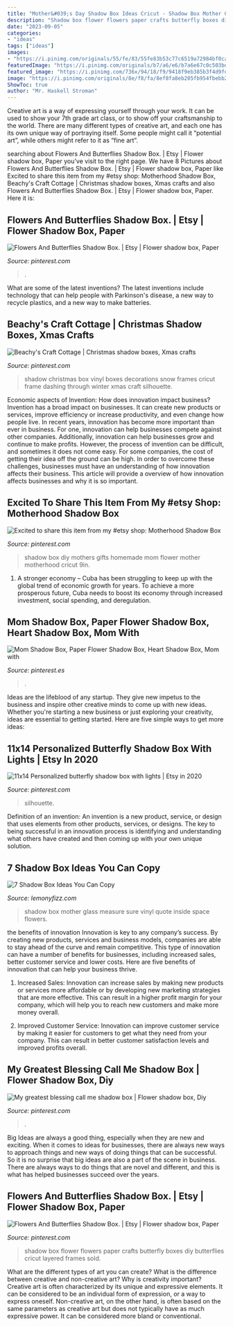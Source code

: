 ```yaml
---
title: "Mother&#039;s Day Shadow Box Ideas Cricut - Shadow Box Mother Glass Measure Sure Vinyl Quote Inside Space Flowers"
description: "Shadow box flower flowers paper crafts butterfly boxes diy butterflies cricut layered frames sold"
date: "2023-09-05"
categories:
- "ideas"
tags: ["ideas"]
images:
- "https://i.pinimg.com/originals/55/fe/83/55fe83b53c77c6519a72984bf0ca33c5.jpg"
featuredImage: "https://i.pinimg.com/originals/b7/a6/e6/b7a6e67c0c503bd33ee31dfad4d3178a.jpg"
featured_image: "https://i.pinimg.com/736x/94/18/f9/9418f9eb385b3f4d9fd617a6423d109c.jpg"
image: "https://i.pinimg.com/originals/8e/f8/fa/8ef8fa8eb205fb954fbebb2bfff98e61.jpg"
ShowToc: true
author: "Mr. Haskell Stroman"
---
```



Creative art is a way of expressing yourself through your work. It can be used to show your 7th grade art class, or to show off your craftsmanship to the world. There are many different types of creative art, and each one has its own unique way of portraying itself. Some people might call it “potential art”, while others might refer to it as “fine art”.

	

		
searching about Flowers And Butterflies Shadow Box. | Etsy | Flower shadow box, Paper you've visit to the right page. We have 8 Pictures about Flowers And Butterflies Shadow Box. | Etsy | Flower shadow box, Paper like Excited to share this item from my #etsy shop: Motherhood Shadow Box, Beachy&#039;s Craft Cottage | Christmas shadow boxes, Xmas crafts and also Flowers And Butterflies Shadow Box. | Etsy | Flower shadow box, Paper. Here it is:
		
    
## Flowers And Butterflies Shadow Box. | Etsy | Flower Shadow Box, Paper

<img loading=lazy src="https://i.pinimg.com/originals/55/fe/83/55fe83b53c77c6519a72984bf0ca33c5.jpg" onerror="this.onerror=null;this.src='https://tse2.mm.bing.net/th?id=OIP.32hTZ01F6Px2efz6SyJ6pAHaJ4&amp;pid=15.1';" alt="Flowers And Butterflies Shadow Box. | Etsy | Flower shadow box, Paper">

_Source: pinterest.com_

>. 

	

What are some of the latest inventions?
The latest inventions include technology that can help people with Parkinson's disease, a new way to recycle plastics, and a new way to make batteries.

    
## Beachy&#039;s Craft Cottage | Christmas Shadow Boxes, Xmas Crafts

<img loading=lazy src="https://i.pinimg.com/originals/b7/a6/e6/b7a6e67c0c503bd33ee31dfad4d3178a.jpg" onerror="this.onerror=null;this.src='https://tse3.mm.bing.net/th?id=OIP.TKuu_XTPARTbUjqk3epoUQHaF2&amp;pid=15.1';" alt="Beachy&#039;s Craft Cottage | Christmas shadow boxes, Xmas crafts">

_Source: pinterest.com_

>shadow christmas box vinyl boxes decorations snow frames cricut frame dashing through winter xmas craft silhouette. 

	

Economic aspects of Invention: How does innovation impact business?
Invention has a broad impact on businesses. It can create new products or services, improve efficiency or increase productivity, and even change how people live. In recent years, innovation has become more important than ever in business. For one, innovation can help businesses compete against other companies. Additionally, innovation can help businesses grow and continue to make profits. However, the process of invention can be difficult, and sometimes it does not come easy. For some companies, the cost of getting their idea off the ground can be high. In order to overcome these challenges, businesses must have an understanding of how innovation affects their business. This article will provide a overview of how innovation affects businesses and why it is so important.

    
## Excited To Share This Item From My #etsy Shop: Motherhood Shadow Box

<img loading=lazy src="https://i.pinimg.com/originals/60/9e/42/609e4273c9d77d245d10da9a95ac7264.jpg" onerror="this.onerror=null;this.src='https://tse3.mm.bing.net/th?id=OIP.hEoH1sEfbG94Xme82L5mqgHaJ4&amp;pid=15.1';" alt="Excited to share this item from my #etsy shop: Motherhood Shadow Box">

_Source: pinterest.com_

>shadow box diy mothers gifts homemade mom flower mother motherhood cricut 9in. 

	

1. A stronger economy – Cuba has been struggling to keep up with the global trend of economic growth for years. To achieve a more prosperous future, Cuba needs to boost its economy through increased investment, social spending, and deregulation.

    
## Mom Shadow Box, Paper Flower Shadow Box, Heart Shadow Box, Mom With

<img loading=lazy src="https://i.pinimg.com/originals/8e/f8/fa/8ef8fa8eb205fb954fbebb2bfff98e61.jpg" onerror="this.onerror=null;this.src='https://tse2.mm.bing.net/th?id=OIP.TZp1yuywJW7Fvl-9kxcj2QHaJ4&amp;pid=15.1';" alt="Mom Shadow Box, Paper Flower Shadow Box, Heart Shadow Box, Mom with">

_Source: pinterest.es_

>. 

	

Ideas are the lifeblood of any startup. They give new impetus to the business and inspire other creative minds to come up with new ideas. Whether you're starting a new business or just exploring your creativity, ideas are essential to getting started. Here are five simple ways to get more ideas: 

    
## 11x14 Personalized Butterfly Shadow Box With Lights | Etsy In 2020

<img loading=lazy src="https://i.pinimg.com/originals/98/fd/59/98fd59998e204975b380380c7e1a7e77.jpg" onerror="this.onerror=null;this.src='https://tse2.mm.bing.net/th?id=OIP.UdHAxDSBigy4v8_i-pKUewHaJ4&amp;pid=15.1';" alt="11x14 Personalized butterfly shadow box with lights | Etsy in 2020">

_Source: pinterest.com_

>silhouette. 

	

Definition of an invention:
An invention is a new product, service, or design that uses elements from other products, services, or designs. The key to being successful in an innovation process is identifying and understanding what others have created and then coming up with your own unique solution.

    
## 7 Shadow Box Ideas You Can Copy

<img loading=lazy src="https://lemonyfizz.com/wp-content/uploads/2019/05/mother_shadow_box_5-914x1024.jpg" onerror="this.onerror=null;this.src='https://tse2.mm.bing.net/th?id=OIP.us0u_1rw5W13_tzBwig1dwHaIT&amp;pid=15.1';" alt="7 Shadow Box Ideas You Can Copy">

_Source: lemonyfizz.com_

>shadow box mother glass measure sure vinyl quote inside space flowers. 

	

the benefits of innovation
Innovation is key to any company’s success. By creating new products, services and business models, companies are able to stay ahead of the curve and remain competitive. This type of innovation can have a number of benefits for businesses, including increased sales, better customer service and lower costs. Here are five benefits of innovation that can help your business thrive.
1. Increased Sales: Innovation can increase sales by making new products or services more affordable or by developing new marketing strategies that are more effective. This can result in a higher profit margin for your company, which will help you to reach new customers and make more money overall.

2. Improved Customer Service: Innovation can improve customer service by making it easier for customers to get what they need from your company. This can result in better customer satisfaction levels and improved profits overall.


    
## My Greatest Blessing Call Me Shadow Box | Flower Shadow Box, Diy

<img loading=lazy src="https://i.pinimg.com/736x/94/18/f9/9418f9eb385b3f4d9fd617a6423d109c.jpg" onerror="this.onerror=null;this.src='https://tse4.mm.bing.net/th?id=OIP.y3-cfv6KsNlcHrOYi2rvjQHaJ4&amp;pid=15.1';" alt="My greatest blessing call me shadow box | Flower shadow box, Diy">

_Source: pinterest.com_

>. 

	

Big Ideas are always a good thing, especially when they are new and exciting. When it comes to ideas for businesses, there are always new ways to approach things and new ways of doing things that can be successful. So it is no surprise that big ideas are also a part of the scene in business. There are always ways to do things that are novel and different, and this is what has helped businesses succeed over the years.

    
## Flowers And Butterflies Shadow Box. | Etsy | Flower Shadow Box, Paper

<img loading=lazy src="https://i.pinimg.com/originals/c2/1f/ad/c21fad1381dbd7593e21c371cda4a63e.jpg" onerror="this.onerror=null;this.src='https://tse3.mm.bing.net/th?id=OIP.1rW1RyoFEqN99mVBCOFb0AHaJ4&amp;pid=15.1';" alt="Flowers And Butterflies Shadow Box. | Etsy | Flower shadow box, Paper">

_Source: pinterest.com_

>shadow box flower flowers paper crafts butterfly boxes diy butterflies cricut layered frames sold. 

	

What are the different types of art you can create? What is the difference between creative and non-creative art? Why is creativity important?
Creative art is often characterized by its unique and expressive elements. It can be considered to be an individual form of expression, or a way to express oneself. Non-creative art, on the other hand, is often based on the same parameters as creative art but does not typically have as much expressive power. It can be considered more bland or conventional.

